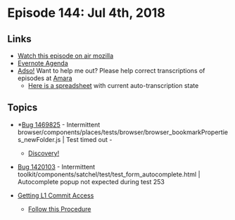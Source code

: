 # Episode 144: Jul 4th, 2018

## Links
* [Watch this episode on air mozilla](https://air.mozilla.org/the-joy-of-coding-episode-144/)
* [Evernote Agenda](https://www.evernote.com/l/AbI0VVxPpTVN8a1EqZaIaDSAG_6z87_3AF8)
* [Adso!](https://github.com/mikeconley/joy-of-coding-episode-guide/tree/master/utils/adso) Want to help me out? Please help correct transcriptions of episodes at [Amara](https://amara.org)
    * [Here is a spreadsheet](https://docs.google.com/spreadsheets/d/1LiDWBkZ762LZQDYyFPmiXEGCJLT7cnLiAh3inehjdWc/edit#gid=0) with current auto-transcription state

## Topics
* *[Bug 1469825](https://bugzilla.mozilla.org/show_bug.cgi?id=1469825) - Intermittent browser/components/places/tests/browser/browser_bookmarkProperties_newFolder.js | Test timed out -
    * [Discovery!](https://bugzilla.mozilla.org/show_bug.cgi?id=1469825#c7)
* [Bug 1420103](https://bugzilla.mozilla.org/show_bug.cgi?id=1420103) - Intermittent toolkit/components/satchel/test/test_form_autocomplete.html | Autocomplete popup not expected during test 253

* [Getting L1 Commit Access](https://www.mozilla.org/en-US/about/governance/policies/commit/access-policy/)
  * [Follow this Procedure](https://www.mozilla.org/en-US/about/governance/policies/commit/)
